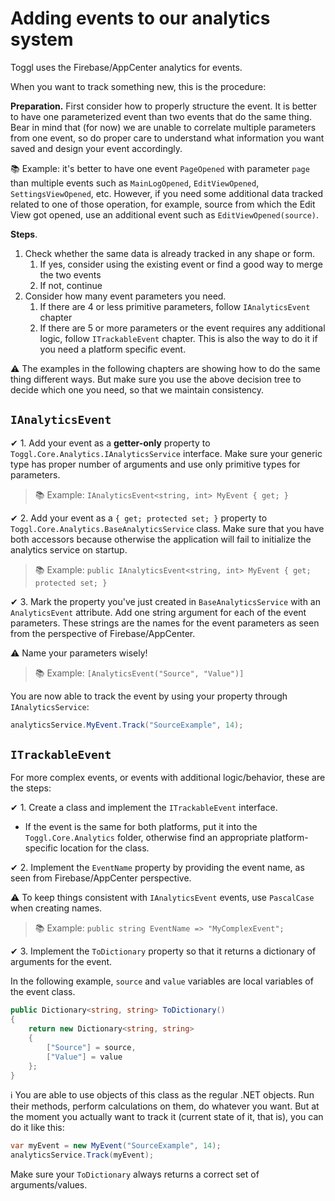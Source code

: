 # Adding events to our analytics system

Toggl uses the Firebase/AppCenter analytics for events.

When you want to track something new, this is the procedure:

**Preparation.** First consider how to properly structure the event. It is better to have one parameterized event than two events that do the same thing. Bear in mind that (for now) we are unable to correlate multiple parameters from one event, so do proper care to understand what information you want saved and design your event accordingly.

📚 Example: it's better to have one event `PageOpened` with parameter `page` than multiple events such as `MainLogOpened`, `EditViewOpened`, `SettingsViewOpened`, etc. However, if you need some additional data tracked related to one of those operation, for example, source from which the Edit View got opened, use an additional event such as `EditViewOpened(source)`.

**Steps**.

1. Check whether the same data is already tracked in any shape or form.
    1. If yes, consider using the existing event or find a good way to merge the two events
    1. If not, continue
1. Consider how many event parameters you need.
    1. If there are 4 or less primitive parameters, follow `IAnalyticsEvent` chapter
    1. If there are 5 or more parameters or the event requires any additional logic, follow `ITrackableEvent` chapter. This is also the way to do it if you need a platform specific event.

⚠ The examples in the following chapters are showing how to do the same thing different ways. But make sure you use the above decision tree to decide which one you need, so that we maintain consistency.

## `IAnalyticsEvent`

✔ 1. Add your event as a **getter-only** property to `Toggl.Core.Analytics.IAnalyticsService` interface. Make sure your generic type has proper number of arguments and use only primitive types for parameters.

> 📚 Example: `IAnalyticsEvent<string, int> MyEvent { get; }`

✔ 2. Add your event as a ``{ get; protected set; }`` property to `Toggl.Core.Analytics.BaseAnalyticsService` class. Make sure that you have both accessors because otherwise the application will fail to initialize the analytics service on startup.

> 📚 Example: `public IAnalyticsEvent<string, int> MyEvent { get; protected set; }`

✔ 3. Mark the property you've just created in `BaseAnalyticsService` with an `AnalyticsEvent` attribute. Add one string argument for each of the event parameters. These strings are the names for the event parameters as seen from the perspective of Firebase/AppCenter. 

⚠ Name your parameters wisely!

> 📚 Example: `[AnalyticsEvent("Source", "Value")] `

You are now able to track the event by using your property through `IAnalyticsService`:
```cs
analyticsService.MyEvent.Track("SourceExample", 14);
```

## `ITrackableEvent`
For more complex events, or events with additional logic/behavior, these are the steps:

✔ 1. Create a class and implement the `ITrackableEvent` interface.
* If the event is the same for both platforms, put it into the `Toggl.Core.Analytics` folder, otherwise find an appropriate platform-specific location for the class.

✔ 2. Implement the `EventName` property by providing the event name, as seen from Firebase/AppCenter perspective.

⚠ To keep things consistent with `IAnalyticsEvent` events, use `PascalCase` when creating names.

> 📚 Example: `public string EventName => "MyComplexEvent";`

✔ 3. Implement the `ToDictionary` property so that it returns a dictionary of arguments for the event.

In the following example, `source` and `value` variables are local variables of the event class.

```cs
public Dictionary<string, string> ToDictionary()
{
    return new Dictionary<string, string>
    {
        ["Source"] = source,
        ["Value"] = value
    };
}
```

ℹ You are able to use objects of this class as the regular .NET objects. Run their methods, perform calculations on them, do whatever you want. But at the moment you actually want to track it (current state of it, that is), you can do it like this:

```cs
var myEvent = new MyEvent("SourceExample", 14);
analyticsService.Track(myEvent);
```

Make sure your `ToDictionary` always returns a correct set of arguments/values.